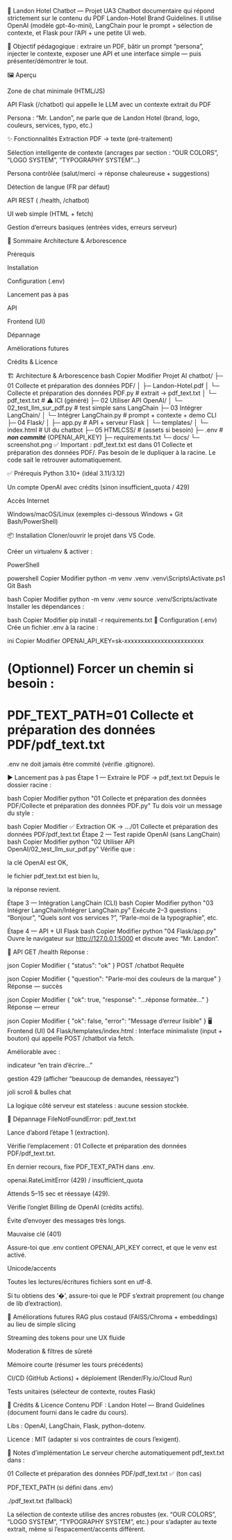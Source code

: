 🤖 Landon Hotel Chatbot — Projet UA3
Chatbot documentaire qui répond strictement sur le contenu du PDF Landon-Hotel Brand Guidelines.
Il utilise OpenAI (modèle gpt-4o-mini), LangChain pour le prompt + sélection de contexte, et Flask pour l’API + une petite UI web.

🎯 Objectif pédagogique : extraire un PDF, bâtir un prompt “persona”, injecter le contexte, exposer une API et une interface simple — puis présenter/démontrer le tout.

🖼️ Aperçu

Zone de chat minimale (HTML/JS)

API Flask (/chatbot) qui appelle le LLM avec un contexte extrait du PDF

Persona : “Mr. Landon”, ne parle que de Landon Hotel (brand, logo, couleurs, services, typo, etc.)

✨ Fonctionnalités
Extraction PDF → texte (pré-traitement)

Sélection intelligente de contexte (ancrages par section : “OUR COLORS”, “LOGO SYSTEM”, “TYPOGRAPHY SYSTEM”…)

Persona contrôlée (salut/merci → réponse chaleureuse + suggestions)

Détection de langue (FR par défaut)

API REST ( /health, /chatbot)

UI web simple (HTML + fetch)

Gestion d’erreurs basiques (entrées vides, erreurs serveur)

🧭 Sommaire
Architecture & Arborescence

Prérequis

Installation

Configuration (.env)

Lancement pas à pas

API

Frontend (UI)

Dépannage

Améliorations futures

Crédits & Licence

🏗️ Architecture & Arborescence
bash
Copier
Modifier
Projet AI chatbot/
├─ 01 Collecte et préparation des données PDF/
│  ├─ Landon-Hotel.pdf
│  └─ Collecte et préparation des données PDF.py   # extrait → pdf_text.txt
│     └─ pdf_text.txt                              # ⚠️ ICI (généré)
├─ 02 Utiliser API OpenAI/
│  └─ 02_test_llm_sur_pdf.py                       # test simple sans LangChain
├─ 03 Intégrer LangChain/
│  └─ Intégrer LangChain.py                        # prompt + contexte + demo CLI
├─ 04 Flask/
│  ├─ app.py                                       # API + serveur Flask
│  └─ templates/
│     └─ index.html                                # UI du chatbot
├─ 05 HTMLCSS/                                     # (assets si besoin)
├─ .env                                            # ***non commité*** (OPENAI_API_KEY)
├─ requirements.txt
└─ docs/
   └─ screenshot.png
✅ Important : pdf_text.txt est dans 01 Collecte et préparation des données PDF/.
Pas besoin de le dupliquer à la racine. Le code sait le retrouver automatiquement.

✅ Prérequis
Python 3.10+ (idéal 3.11/3.12)

Un compte OpenAI avec crédits (sinon insufficient_quota / 429)

Accès Internet

Windows/macOS/Linux (exemples ci-dessous Windows + Git Bash/PowerShell)

📦 Installation
Cloner/ouvrir le projet dans VS Code.

Créer un virtualenv & activer :

PowerShell

powershell
Copier
Modifier
python -m venv .venv
.venv\Scripts\Activate.ps1
Git Bash

bash
Copier
Modifier
python -m venv .venv
source .venv/Scripts/activate
Installer les dépendances :

bash
Copier
Modifier
pip install -r requirements.txt
🔐 Configuration (.env)
Crée un fichier .env à la racine :

ini
Copier
Modifier
OPENAI_API_KEY=sk-xxxxxxxxxxxxxxxxxxxxxxxx
# (Optionnel) Forcer un chemin si besoin :
# PDF_TEXT_PATH=01 Collecte et préparation des données PDF/pdf_text.txt
.env ne doit jamais être commité (vérifie .gitignore).

▶️ Lancement pas à pas
Étape 1 — Extraire le PDF → pdf_text.txt
Depuis le dossier racine :

bash
Copier
Modifier
python "01 Collecte et préparation des données PDF/Collecte et préparation des données PDF.py"
Tu dois voir un message du style :

bash
Copier
Modifier
✅ Extraction OK → .../01 Collecte et préparation des données PDF/pdf_text.txt
Étape 2 — Test rapide OpenAI (sans LangChain)
bash
Copier
Modifier
python "02 Utiliser API OpenAI/02_test_llm_sur_pdf.py"
Vérifie que :

la clé OpenAI est OK,

le fichier pdf_text.txt est bien lu,

la réponse revient.

Étape 3 — Intégration LangChain (CLI)
bash
Copier
Modifier
python "03 Intégrer LangChain/Intégrer LangChain.py"
Exécute 2–3 questions : “Bonjour”, “Quels sont vos services ?”, “Parle-moi de la typographie”, etc.

Étape 4 — API + UI Flask
bash
Copier
Modifier
python "04 Flask/app.py"
Ouvre le navigateur sur http://127.0.0.1:5000 et discute avec “Mr. Landon”.

🔌 API
GET /health
Réponse :

json
Copier
Modifier
{ "status": "ok" }
POST /chatbot
Requête

json
Copier
Modifier
{ "question": "Parle-moi des couleurs de la marque" }
Réponse — succès

json
Copier
Modifier
{ "ok": true, "response": "…réponse formatée…" }
Réponse — erreur

json
Copier
Modifier
{ "ok": false, "error": "Message d’erreur lisible" }
🖥️ Frontend (UI)
04 Flask/templates/index.html :
Interface minimaliste (input + bouton) qui appelle POST /chatbot via fetch.

Améliorable avec :

indicateur “en train d’écrire…”

gestion 429 (afficher “beaucoup de demandes, réessayez”)

joli scroll & bulles chat

La logique côté serveur est stateless : aucune session stockée.

🧯 Dépannage
FileNotFoundError: pdf_text.txt

Lance d’abord l’étape 1 (extraction).

Vérifie l’emplacement : 01 Collecte et préparation des données PDF/pdf_text.txt.

En dernier recours, fixe PDF_TEXT_PATH dans .env.

openai.RateLimitError (429) / insufficient_quota

Attends 5–15 sec et réessaye (429).

Vérifie l’onglet Billing de OpenAI (crédits actifs).

Évite d’envoyer des messages très longs.

Mauvaise clé (401)

Assure-toi que .env contient OPENAI_API_KEY correct, et que le venv est activé.

Unicode/accents

Toutes les lectures/écritures fichiers sont en utf-8.

Si tu obtiens des ‘�’, assure-toi que le PDF s’extrait proprement (ou change de lib d’extraction).

🚀 Améliorations futures
RAG plus costaud (FAISS/Chroma + embeddings) au lieu de simple slicing

Streaming des tokens pour une UX fluide

Moderation & filtres de sûreté

Mémoire courte (résumer les tours précédents)

CI/CD (GitHub Actions) + déploiement (Render/Fly.io/Cloud Run)

Tests unitaires (sélecteur de contexte, routes Flask)

🙌 Crédits & Licence
Contenu PDF : Landon Hotel — Brand Guidelines (document fourni dans le cadre du cours).

Libs : OpenAI, LangChain, Flask, python-dotenv.

Licence : MIT (adapter si vos contraintes de cours l’exigent).

📝 Notes d’implémentation
Le serveur cherche automatiquement pdf_text.txt dans :

01 Collecte et préparation des données PDF/pdf_text.txt ✅ (ton cas)

PDF_TEXT_PATH (si défini dans .env)

./pdf_text.txt (fallback)

La sélection de contexte utilise des ancres robustes (ex. “OUR COLORS”, “LOGO SYSTEM”, “TYPOGRAPHY SYSTEM”, etc.) pour s’adapter au texte extrait, même si l’espacement/accents diffèrent.